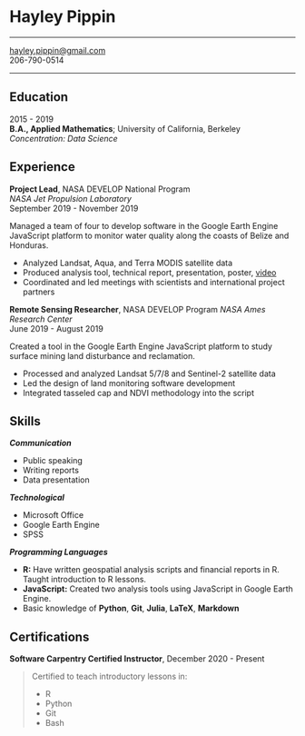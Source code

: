 Hayley Pippin
=============
  
---  
hayley.pippin@gmail.com  
206-790-0514

---


Education
---------

2015 - 2019  
**B.A., Applied Mathematics**; University of California, Berkeley  
*Concentration: Data Science*

Experience
----------

**Project Lead**, NASA DEVELOP National Program  
*NASA Jet Propulsion Laboratory*  
September 2019 - November 2019

Managed a team of four to develop software in the Google Earth Engine JavaScript platform 
to monitor water quality along the coasts of Belize and Honduras.  
* Analyzed Landsat, Aqua, and Terra MODIS satellite data
* Produced analysis tool, technical report, presentation, poster, [video](https://www.youtube.com/watch?v=2Z5TWgxwefU)
* Coordinated and led meetings with scientists and international project partners

**Remote Sensing Researcher**, NASA DEVELOP Program
*NASA Ames Research Center*  
June 2019 - August 2019

Created a tool in the Google Earth Engine JavaScript platform to study surface mining land disturbance and reclamation.
* Processed and analyzed Landsat 5/7/8 and Sentinel-2 satellite data
* Led the design of land monitoring software development
* Integrated tasseled cap and NDVI methodology into the script

Skills
------

**_Communication_**
* Public speaking
* Writing reports
* Data presentation

**_Technological_**
* Microsoft Office
* Google Earth Engine
* SPSS

**_Programming Languages_**
* **R:** Have written geospatial analysis scripts and financial reports in R. 
Taught introduction to R lessons.
* **JavaScript:** Created two analysis tools using JavaScript in Google Earth Engine.
* Basic knowledge of **Python**, **Git**, **Julia**, **LaTeX**, **Markdown**

Certifications
--------------
**Software Carpentry Certified Instructor**, December 2020 - Present  
> Certified to teach introductory lessons in:
> * R
> * Python
> * Git
> * Bash
